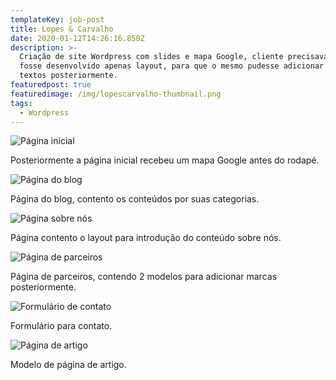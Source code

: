 ```yaml
---
templateKey: job-post
title: Lopes & Carvalho
date: 2020-01-12T14:26:16.850Z
description: >-
  Criação de site Wordpress com slides e mapa Google, cliente precisava que
  fosse desenvolvido apenas layout, para que o mesmo pudesse adicionar imagens e
  textos posteriormente.
featuredpost: true
featuredimage: /img/lopescarvalho-thumbnail.png
tags:
  - Wordpress
---
```



![Página inicial](/img/tela-inicial.png "Página inicial")

Posteriormente a página inicial recebeu um mapa Google antes do rodapé.



![Página do blog](/img/lopescarvalho-exemplo-pagina-blog.jpg "Página do blog")

Página do blog, contento os conteúdos por suas categorias.



![Página sobre nós](/img/lopescarvalho-exemplo-pagina-sobre-nos.jpg "Página sobre nós")

Página contento o layout para introdução do conteúdo sobre nós.



![Página de parceiros](/img/lopescarvalho-exemplo-pagina-parceiros.jpg "Página de parceiros")

Página de parceiros, contendo 2 modelos para adicionar marcas posteriormente.



![Formulário de contato](/img/lopescarvalho-exemplo-pagina-contatos.jpg "Formulário de contato")

Formulário para contato.

![Página de artigo](/img/lopescarvalho-exemplo-pagina-artigo.jpg "Página de artigo")

Modelo de página de artigo.
